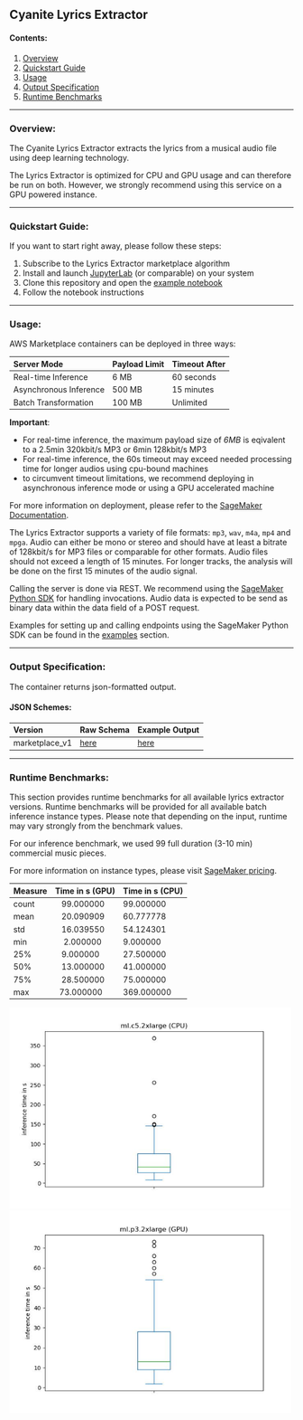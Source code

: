 ## Cyanite Lyrics Extractor

#### Contents:
1. [Overview](#overview)
2. [Quickstart Guide](#quickstart)
3. [Usage](#usage)
4. [Output Specification](#outputspec)
5. [Runtime Benchmarks](#runtime)

___
<a name="overview"></a>
### Overview:

The Cyanite Lyrics Extractor extracts the lyrics from a musical audio file using deep learning technology.

The Lyrics Extractor is optimized for CPU and GPU usage and can therefore be run on both. However, we strongly recommend using this service on a GPU powered instance.

___
<a name="quickstart"></a>
### Quickstart Guide:

If you want to start right away, please follow these steps:

1. Subscribe to the Lyrics Extractor marketplace algorithm
2. Install and launch [JupyterLab](https://jupyterlab.readthedocs.io/en/stable/getting_started/installation.html) (or comparable) on your system
3. Clone this repository and open the [example notebook](examples/cyanite-lyrics-extractor-marketplace-example.ipynb)
4. Follow the notebook instructions

___
<a name="usage"></a>
### Usage:

AWS Marketplace containers can be deployed in three ways:

| Server Mode | Payload Limit | Timeout After |
| :------------- | :------------- | :------------- |
| Real-time Inference | 6 MB | 60 seconds |
| Asynchronous Inference | 500 MB | 15 minutes |
| Batch Transformation | 100 MB | Unlimited |

__Important__:
- For real-time inference, the maximum payload size of _6MB_ is eqivalent to a 2.5min 320kbit/s MP3 or 6min 128kbit/s MP3
- For real-time inference, the 60s timeout may exceed needed processing time for longer audios using cpu-bound machines
- to circumvent timeout limitations, we recommend deploying in asynchronous inference mode or using a GPU accelerated machine

For more information on deployment, please refer to the [SageMaker Documentation](https://docs.aws.amazon.com/sagemaker/latest/dg/deploy-model.html).

The Lyrics Extractor supports a variety of file formats: `mp3`, `wav`, `m4a`, `mp4` and `mpga`. Audio can either be mono or stereo and should have at least a bitrate of 128kbit/s for MP3 files or comparable for other formats. Audio files should not exceed a length of 15 minutes. For longer tracks, the analysis will be done on the first 15 minutes of the audio signal.  

Calling the server is done via REST. We recommend using the [SageMaker Python SDK](https://sagemaker.readthedocs.io) for handling invocations.
Audio data is expected to be send as binary data within the data field of a POST request.  

Examples for setting up and calling endpoints using the SageMaker Python SDK can be found in the [examples](examples) section.
___
<a name="outputspec"></a>
### Output Specification:

The container returns json-formatted output.

#### JSON Schemes:

<!--- created with https://github.com/adobe/jsonschema2md --->

| Version | Raw Schema |  Example Output
| :--- | :--- | :--- |
| marketplace_v1 | [here](schemes/marketplace_v1/schema/marketplace_v1.schema.json) | [here](schemes/marketplace_v1/example/marketplace_v1_example_output.json) |


___
<a name="runtime"></a>
### Runtime Benchmarks:

This section provides runtime benchmarks for all available lyrics extractor versions. Runtime benchmarks will be provided for all available batch inference instance types. Please note that depending on the input, runtime may vary strongly from the benchmark values. 

For our inference benchmark, we used 99 full duration (3-10 min) commercial music pieces.

For more information on instance types, please visit [SageMaker pricing](https://aws.amazon.com/sagemaker/pricing/). 


|    Measure    | Time in s (GPU)  | Time in s (CPU)|
| :---          | :---             | :--- |
| count         |   99.000000      | 99.000000|
| mean          |   20.090909      |60.777778|
| std           |   16.039550      |54.124301|
| min           |    2.000000      |9.000000|
| 25%           |   9.000000      |27.500000|
| 50%           |   13.000000      |41.000000|
| 75%           |   28.500000      |75.000000|
| max           |  73.000000      |369.000000|
      

<p float="left">
  <img src="examples/batch_outputs.jpg" width="500" />
  <img src="examples/batch_outputs_gpu.jpg" width="500" /> 
</p>

